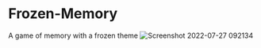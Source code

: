 # Frozen-Memory
A game of memory with a frozen theme
![Screenshot 2022-07-27 092134](https://user-images.githubusercontent.com/8063162/181285695-6f98065b-a8ea-4f52-a922-4ced18d71851.png)
